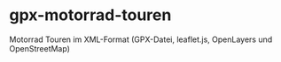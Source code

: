 # gpx-motorrad-touren
Motorrad Touren im XML-Format (GPX-Datei, leaflet.js, OpenLayers und OpenStreetMap)
